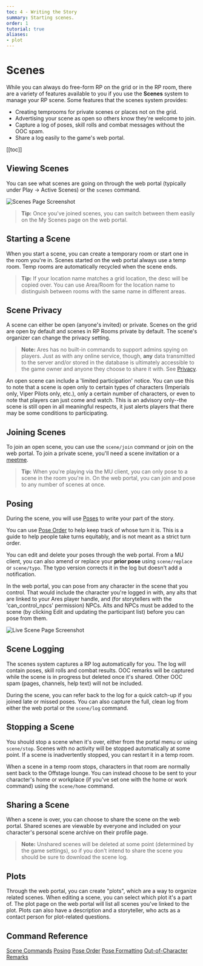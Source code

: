 ```yaml
---
toc: 4 - Writing the Story
summary: Starting scenes.
order: 1
tutorial: true
aliases:
- plot
---
```


# Scenes

While you can always do free-form RP on the grid or in the RP room, there are a variety of features available to you if you use the **Scenes** system to manage your RP scene.  Some features that the scenes system provides:

* Creating temprooms for private scenes or places not on the grid.
* Advertising your scene as open so others know they're welcome to join.
* Capture a log of poses, skill rolls and combat messages without the OOC spam.
* Share a log easily to the game's web portal.

[[toc]]

## Viewing Scenes

You can see what scenes are going on through the web portal (typically under Play -> Active Scenes) or the `scenes` command.

![Scenes Page Screenshot](https://aresmush.com/images/help-images/scenes.png)

> **Tip:** Once you've joined scenes, you can switch between them easily on the My Scenes page on the web portal.

## Starting a Scene

When you start a scene, you can create a temporary room or start one in the room you're in.  Scenes started on the web portal always use a temp room.  Temp rooms are automatically recycled when the scene ends.

> **Tip:** If your location name matches a grid location, the desc will be copied over.  You can use Area/Room for the location name to distinguish between rooms with the same name in different areas.

## Scene Privacy

A scene can either be open (anyone's invited) or private.  Scenes on the grid are open by default and scenes in RP Rooms private by default.  The scene's organizer can change the privacy setting. 

> **Note:** Ares has no built-in commands to support admins spying on players.  Just as with any online service, though, **any** data transmitted to the server and/or stored in the database is ultimately accessible to the game owner and anyone they choose to share it with.  See [Privacy](/help/privacy).

An open scene can include a 'limited participation' notice. You can use this to note that a scene is open only to certain types of characters (Imperials only, Viper Pilots only, etc.), only a certain number of characters, or even to note that players can just come and watch. This is an advisory only--the scene is still open in all meaningful respects, it just alerts players that there may be some conditions to participating.

## Joining Scenes

To join an open scene, you can use the `scene/join` command or join on the web portal.  To join a private scene, you'll need a scene invitation or a [meetme](/help/meetme). 

> **Tip:** When you're playing via the MU client, you can only pose to a scene in the room you're in.  On the web portal, you can join and pose to any number of scenes at once.

## Posing

During the scene, you will use [Poses](/help/posing_tutorial) to write your part of the story.

You can use [Pose Order](/help/pose_order) to help keep track of whose turn it is. This is a guide to help people take turns equitably, and is not meant as a strict turn order.

You can edit and delete your poses through the web portal. From a MU client, you can also amend or replace your **prior pose** using `scene/replace` or `scene/typo`.  The typo version corrects it in the log but doesn't add a notification.

In the web portal, you can pose from any character in the scene that you control.  That would include the character you're logged in with, any alts that are linked to your Ares player handle, and (for storytellers with the 'can_control_npcs' permission) NPCs.  Alts and NPCs must be added to the scene (by clicking Edit and updating the participant list) before you can pose from them.

![Live Scene Page Screenshot](https://aresmush.com/images/help-images/scene-live.png)

## Scene Logging

The scenes system captures a RP log automatically for you.  The log will contain poses, skill rolls and combat results.  OOC remarks will be captured while the scene is in progress but deleted once it's shared.  Other OOC spam (pages, channels, help text) will not be included.

During the scene, you can refer back to the log for a quick catch-up if you joined late or missed poses.  You can also capture the full, clean log from either the web portal or the `scene/log` command.

## Stopping a Scene

You should stop a scene when it's over, either from the portal menu or using `scene/stop`.  Scenes with no activity will be stopped automatically at some point.  If a scene is inadvertently stopped, you can restart it in a temp room.

When a scene in a temp room stops, characters in that room are normally sent back to the Offstage lounge.  You can instead choose to be sent to your character's home or workplace (if you've set one with the home or work command) using the `scene/home` command.

## Sharing a Scene

When a scene is over, you can choose to share the scene on the web portal.  Shared scenes are viewable by everyone and included on your character's personal scene archive on their profile page.

> **Note:** Unshared scenes will be deleted at some point (determined by the game settings), so if you don't intend to share the scene you should be sure to download the scene log.

## Plots

Through the web portal, you can create "plots", which are a way to organize related scenes.  When editing a scene, you can select which plot it's a part of.  The plot page on the web portal will list all scenes you've linked to the plot. Plots can also have a description and a storyteller, who acts as a contact person for plot-related questions.

## Command Reference

[Scene Commands](/help/scenes)
[Posing](/help/posing)
[Pose Order](/help/pose_order)
[Pose Formatting](/help/pose_format)
[Out-of-Character Remarks](/help/ooc)